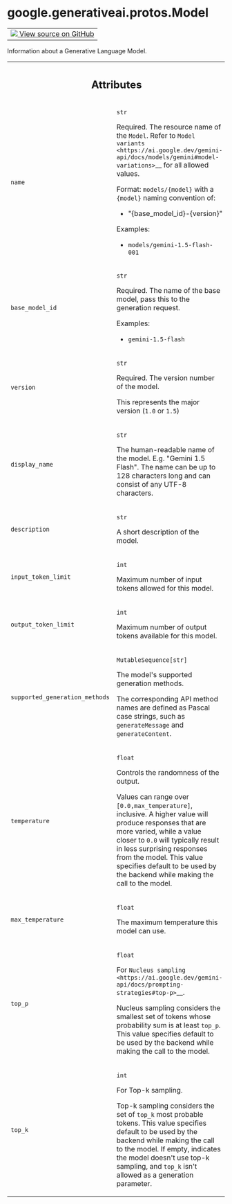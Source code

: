 
# google.generativeai.protos.Model

<!-- Insert buttons and diff -->

<table class="tfo-notebook-buttons tfo-api nocontent">
<td>
  <a target="_blank" href="https://github.com/googleapis/google-cloud-python/tree/main/packages/google-ai-generativelanguage/google/ai/generativelanguage_v1beta/types/model.py#L30-L168">
    <img src="https://www.tensorflow.org/images/GitHub-Mark-32px.png" />
    View source on GitHub
  </a>
</td>
</table>



Information about a Generative Language Model.

<!-- Placeholder for "Used in" -->




<!-- Tabular view -->
 <table class="responsive fixed orange">
<colgroup><col width="214px"><col></colgroup>
<tr><th colspan="2"><h2 class="add-link">Attributes</h2></th></tr>

<tr>
<td>

`name`<a id="name"></a>

</td>
<td>

`str`

Required. The resource name of the ``Model``. Refer to
`Model
variants <https://ai.google.dev/gemini-api/docs/models/gemini#model-variations>`__
for all allowed values.

Format: ``models/{model}`` with a ``{model}`` naming
convention of:

-  "{base_model_id}-{version}"

Examples:

-  ``models/gemini-1.5-flash-001``

</td>
</tr><tr>
<td>

`base_model_id`<a id="base_model_id"></a>

</td>
<td>

`str`

Required. The name of the base model, pass this to the
generation request.

Examples:

-  ``gemini-1.5-flash``

</td>
</tr><tr>
<td>

`version`<a id="version"></a>

</td>
<td>

`str`

Required. The version number of the model.

This represents the major version (``1.0`` or ``1.5``)

</td>
</tr><tr>
<td>

`display_name`<a id="display_name"></a>

</td>
<td>

`str`

The human-readable name of the model. E.g.
"Gemini 1.5 Flash".
The name can be up to 128 characters long and
can consist of any UTF-8 characters.

</td>
</tr><tr>
<td>

`description`<a id="description"></a>

</td>
<td>

`str`

A short description of the model.

</td>
</tr><tr>
<td>

`input_token_limit`<a id="input_token_limit"></a>

</td>
<td>

`int`

Maximum number of input tokens allowed for
this model.

</td>
</tr><tr>
<td>

`output_token_limit`<a id="output_token_limit"></a>

</td>
<td>

`int`

Maximum number of output tokens available for
this model.

</td>
</tr><tr>
<td>

`supported_generation_methods`<a id="supported_generation_methods"></a>

</td>
<td>

`MutableSequence[str]`

The model's supported generation methods.

The corresponding API method names are defined as Pascal
case strings, such as ``generateMessage`` and
``generateContent``.

</td>
</tr><tr>
<td>

`temperature`<a id="temperature"></a>

</td>
<td>

`float`

Controls the randomness of the output.

Values can range over ``[0.0,max_temperature]``, inclusive.
A higher value will produce responses that are more varied,
while a value closer to ``0.0`` will typically result in
less surprising responses from the model. This value
specifies default to be used by the backend while making the
call to the model.


</td>
</tr><tr>
<td>

`max_temperature`<a id="max_temperature"></a>

</td>
<td>

`float`

The maximum temperature this model can use.


</td>
</tr><tr>
<td>

`top_p`<a id="top_p"></a>

</td>
<td>

`float`

For `Nucleus
sampling <https://ai.google.dev/gemini-api/docs/prompting-strategies#top-p>`__.

Nucleus sampling considers the smallest set of tokens whose
probability sum is at least ``top_p``. This value specifies
default to be used by the backend while making the call to
the model.


</td>
</tr><tr>
<td>

`top_k`<a id="top_k"></a>

</td>
<td>

`int`

For Top-k sampling.

Top-k sampling considers the set of ``top_k`` most probable
tokens. This value specifies default to be used by the
backend while making the call to the model. If empty,
indicates the model doesn't use top-k sampling, and
``top_k`` isn't allowed as a generation parameter.


</td>
</tr>
</table>



